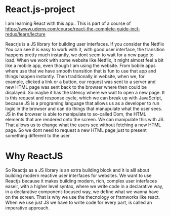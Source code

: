 # React.js-project
I am learning React with this app.. This is part of a course of https://www.udemy.com/course/react-the-complete-guide-incl-redux/learn/lecture

Reacrjs is a JS library for building user interfaces.
If you consider the Netflix You can see it is easy to work with it, with good user interface, the transition happens pretty much instantly, we dont seem to wait for a new page to load. When we work with some website like Netflix, it might almost feel a bit like a mobile app, even though I am using the website. From bobile apps where use that we have smooth transition that is fun to use that app and things happen instantly. Then traditionally in website, when we, for example, clicked a link or a button, our request was sent to a server and new HTML page was sent back to the browser where then could be displayed. So maybe it has the latency where we wait to open a new page.
It is this request and response cycle, which we can break up with JavaScript, because JS is a programing language that allows us as a developer to run logic in the browser and can do things that manupulate what the user sees.
JS in the browser is able to manipulate to so-called Dom, the HTML elements that are rendered onto the screen. We can manipulate this with JS. That allows us to change what the users see without fetching a new HTML page. So we dont need to request a new HTML page just to present something different to the user.
# Why ReactJS
So Reactjs as a JS library is an extra building block and it is alll about building modern reactive user interfaces for websites.
We want to use Reactjs because it makes building modern, rich, complex user interfaces easeir, with a higher level syntax, where we write code in a declarative way, in a declarative component-focused way, we define what we wanna have on the screen. That is why we use the thecnology or framworks like react.
When we use just JS we have to write code for every part, is called an imperative approach.



